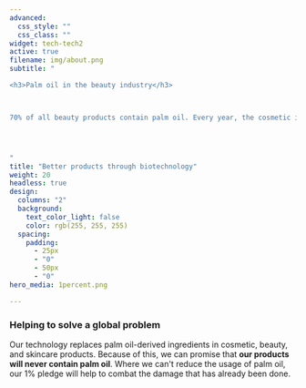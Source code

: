 ```yaml
---
advanced:
  css_style: ""
  css_class: ""
widget: tech-tech2
active: true
filename: img/about.png
subtitle: "

<h3>Palm oil in the beauty industry</h3>



70% of all beauty products contain palm oil. Every year, the cosmetic industry consumes more than 1.5 million tonnes of palm oil, which requires that half a million hectares of rainforest be used as palm plantations. This carries a devastating environmental and social toll. And this problem is not going away - palm oil consumption keeps growing. Our planet needs solutions, and we can help.




"
title: "Better products through biotechnology"
weight: 20
headless: true
design:
  columns: "2"
  background:
    text_color_light: false
    color: rgb(255, 255, 255)
  spacing:
    padding:
      - 25px
      - "0"
      - 50px
      - "0"
hero_media: 1percent.png

---
```


<h3>Helping to solve a global problem</h3>

Our technology replaces palm oil-derived ingredients in cosmetic, beauty, and skincare products. Because of this, we can promise that <b>our products will never contain palm oil</b>. Where we can't reduce the usage of palm oil, our 1% pledge will help to combat the damage that has already been done.
